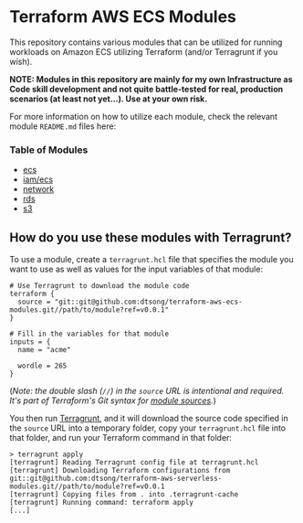 # Terraform AWS ECS Modules

This repository contains various modules that can be utilized for running workloads on Amazon ECS utilizing Terraform (and/or Terragrunt if you wish).

**NOTE: Modules in this repository are mainly for my own Infrastructure as Code skill development and not quite battle-tested for real, production scenarios (at least not yet...). Use at your own risk.**

For more information on how to utilize each module, check the relevant module `README.md` files here:

### Table of Modules
  * [ecs](https://github.com/dtsong/terraform-ecs-modules/tree/master/lambda)
  * [iam/ecs](https://github.com/dtsong/terraform-aws-ecs-modules/tree/master/vpc)
  * [network](https://github.com/dtsong/terraform-aws-ecs-modules/tree/master/security_group)
  * [rds](https://github.com/dtsong/terraform-aws-ecs-modules/tree/master/secrets_manager)
  * [s3](https://github.com/dtsong/terraform-aws-ecs-modules/tree/master/rds)

## How do you use these modules with Terragrunt?

To use a module, create a  `terragrunt.hcl` file that specifies the module you want to use as well as values for the
input variables of that module:

```hcl
# Use Terragrunt to download the module code
terraform {
  source = "git::git@github.com:dtsong/terraform-aws-ecs-modules.git//path/to/module?ref=v0.0.1"
}

# Fill in the variables for that module
inputs = {
  name = "acme"
  
  wordle = 265
}
```

(*Note: the double slash (`//`) in the `source` URL is intentional and required. It's part of Terraform's Git syntax 
for [module sources](https://www.terraform.io/docs/modules/sources.html).*)

You then run [Terragrunt](https://github.com/gruntwork-io/terragrunt), and it will download the source code specified 
in the `source` URL into a temporary folder, copy your `terragrunt.hcl` file into that folder, and run your Terraform 
command in that folder: 

```
> terragrunt apply
[terragrunt] Reading Terragrunt config file at terragrunt.hcl
[terragrunt] Downloading Terraform configurations from git::git@github.com:dtsong/terraform-aws-serverless-modules.git//path/to/module?ref=v0.0.1
[terragrunt] Copying files from . into .terragrunt-cache
[terragrunt] Running command: terraform apply
[...]
```